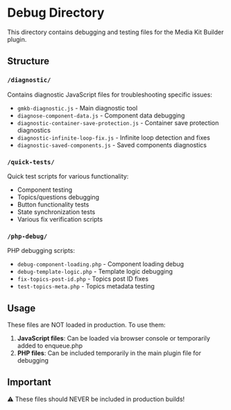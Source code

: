 # Debug Directory

This directory contains debugging and testing files for the Media Kit Builder plugin.

## Structure

### `/diagnostic/`
Contains diagnostic JavaScript files for troubleshooting specific issues:
- `gmkb-diagnostic.js` - Main diagnostic tool
- `diagnose-component-data.js` - Component data debugging
- `diagnostic-container-save-protection.js` - Container save protection diagnostics
- `diagnostic-infinite-loop-fix.js` - Infinite loop detection and fixes
- `diagnostic-saved-components.js` - Saved components diagnostics

### `/quick-tests/`
Quick test scripts for various functionality:
- Component testing
- Topics/questions debugging
- Button functionality tests
- State synchronization tests
- Various fix verification scripts

### `/php-debug/`
PHP debugging scripts:
- `debug-component-loading.php` - Component loading debug
- `debug-template-logic.php` - Template logic debugging
- `fix-topics-post-id.php` - Topics post ID fixes
- `test-topics-meta.php` - Topics metadata testing

## Usage

These files are NOT loaded in production. To use them:

1. **JavaScript files**: Can be loaded via browser console or temporarily added to enqueue.php
2. **PHP files**: Can be included temporarily in the main plugin file for debugging

## Important

⚠️ These files should NEVER be included in production builds!
